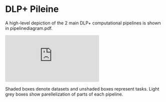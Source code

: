 # DLP+ Pileine

A high-level depiction of the 2 main DLP+ computational pipelines is shown in pipelinediagram.pdf.

![pipelinediagram.pdf](https://github.com/shahcompbio/dlpplus_protocols/edit/master/pipeline/pipelinediagram.pdf)

Shaded boxes denote datasets and unshaded boxes represent tasks.
Light grey boxes show parellelization of parts of each pipeline.


